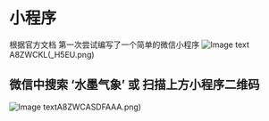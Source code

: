 # 小程序
根据官方文档 第一次尝试编写了一个简单的微信小程序
![Image text](https://github.com/sunnymask/wechat-app/blob/master/img-folder/JN%5BMLQ2RX)A8ZWCKL(_H5EU.png)
## 微信中搜索 ‘水墨气象’ 或 扫描上方小程序二维码

![Image text](https://github.com/sunnymask/wechat-app/blob/master/img-folder/JN%5BMLQ2RX)A8ZWCASDFAAA.png)
